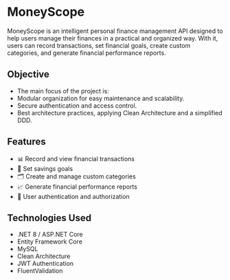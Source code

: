 
# MoneyScope

MoneyScope is an intelligent personal finance management API designed to help users manage their finances in a practical and organized way.
With it, users can record transactions, set financial goals, create custom categories, and generate financial performance reports.

## Objective

- The main focus of the project is:
- Modular organization for easy maintenance and scalability.
- Secure authentication and access control.
- Best architecture practices, applying Clean Architecture and a simplified DDD.

## Features

- 📊 Record and view financial transactions
- 🎯 Set savings goals
- 🗂️ Create and manage custom categories
- 📈 Generate financial performance reports
- 🔐 User authentication and authorization

## Technologies Used

- .NET 8 / ASP.NET Core
- Entity Framework Core
- MySQL
- Clean Architecture
- JWT Authentication
- FluentValidation
